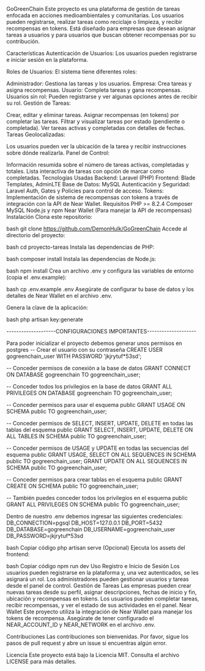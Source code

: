GoGreenChain
Este proyecto es una plataforma de gestión de tareas enfocada en acciones medioambientales y comunitarias. Los usuarios pueden registrarse, realizar tareas como reciclaje o limpieza, y recibir recompensas en tokens. Está diseñado para empresas que desean asignar tareas a usuarios y para usuarios que buscan obtener recompensas por su contribución.

Características
Autenticación de Usuarios: Los usuarios pueden registrarse e iniciar sesión en la plataforma.

Roles de Usuarios: El sistema tiene diferentes roles:

Administrador: Gestiona las tareas y los usuarios.
Empresa: Crea tareas y asigna recompensas.
Usuario: Completa tareas y gana recompensas.
Usuarios sin rol: Pueden registrarse y ver algunas opciones antes de recibir su rol.
Gestión de Tareas:

Crear, editar y eliminar tareas.
Asignar recompensas (en tokens) por completar las tareas.
Filtrar y visualizar tareas por estado (pendiente o completada).
Ver tareas activas y completadas con detalles de fechas.
Tareas Geolocalizadas:

Los usuarios pueden ver la ubicación de la tarea y recibir instrucciones sobre dónde realizarla.
Panel de Control:

Información resumida sobre el número de tareas activas, completadas y totales.
Lista interactiva de tareas con opción de marcar como completadas.
Tecnologías Usadas
Backend: Laravel (PHP)
Frontend: Blade Templates, AdminLTE
Base de Datos: MySQL
Autenticación y Seguridad: Laravel Auth, Gates y Policies para control de acceso.
Tokens: Implementación de sistema de recompensas con tokens a través de integración con la API de Near Wallet.
Requisitos
PHP >= 8.2.4
Composer
MySQL
Node.js y npm
Near Wallet (Para manejar la API de recompensas)
Instalación
Clona este repositorio:

bash
git clone https://github.com/DemonHulk/GoGreenChain
Accede al directorio del proyecto:

bash
cd proyecto-tareas
Instala las dependencias de PHP:

bash
composer install
Instala las dependencias de Node.js:

bash
npm install
Crea un archivo .env y configura las variables de entorno (copia el .env.example):

bash
cp .env.example .env
Asegúrate de configurar tu base de datos y los detalles de Near Wallet en el archivo .env.

Genera la clave de la aplicación:

bash
php artisan key:generate

--------------------CONFIGURACIONES IMPORTANTES--------------------

Para poder inicializar el proyecto debemos generar unos permisos en postgres
-- Crear el usuario con su contraseña
CREATE USER gogreenchain_user WITH PASSWORD 'jkjrytuf*53sd';

-- Conceder permisos de conexión a la base de datos
GRANT CONNECT ON DATABASE gogreenchain TO gogreenchain_user;

-- Conceder todos los privilegios en la base de datos
GRANT ALL PRIVILEGES ON DATABASE gogreenchain TO gogreenchain_user;

-- Conceder permisos para usar el esquema public
GRANT USAGE ON SCHEMA public TO gogreenchain_user;

-- Conceder permisos de SELECT, INSERT, UPDATE, DELETE en todas las tablas del esquema public
GRANT SELECT, INSERT, UPDATE, DELETE ON ALL TABLES IN SCHEMA public TO gogreenchain_user;

-- Conceder permisos de USAGE y UPDATE en todas las secuencias del esquema public
GRANT USAGE, SELECT ON ALL SEQUENCES IN SCHEMA public TO gogreenchain_user;
GRANT UPDATE ON ALL SEQUENCES IN SCHEMA public TO gogreenchain_user;

-- Conceder permisos para crear tablas en el esquema public
GRANT CREATE ON SCHEMA public TO gogreenchain_user;

-- También puedes conceder todos los privilegios en el esquema public
GRANT ALL PRIVILEGES ON SCHEMA public TO gogreenchain_user;

Dentro de nuestro .env debemos ingresar las siguientes credenciales:
DB_CONNECTION=pgsql
DB_HOST=127.0.0.1
DB_PORT=5432
DB_DATABASE=gogreenchain
DB_USERNAME=gogreenchain_user
DB_PASSWORD=jkjrytuf*53sd

bash
Copiar código
php artisan serve
(Opcional) Ejecuta los assets del frontend:

bash
Copiar código
npm run dev
Uso
Registro e Inicio de Sesión
Los usuarios pueden registrarse en la plataforma y, una vez autenticados, se les asignará un rol.
Los administradores pueden gestionar usuarios y tareas desde el panel de control.
Gestión de Tareas
Las empresas pueden crear nuevas tareas desde su perfil, asignar descripciones, fechas de inicio y fin, ubicación y recompensas en tokens.
Los usuarios pueden completar tareas, recibir recompensas, y ver el estado de sus actividades en el panel.
Near Wallet
Este proyecto utiliza la integración de Near Wallet para manejar los tokens de recompensa. Asegúrate de tener configurado el NEAR_ACCOUNT_ID y NEAR_NETWORK en el archivo .env.

Contribuciones
Las contribuciones son bienvenidas. Por favor, sigue los pasos de pull request y abre un issue si encuentras algún error.

Licencia
Este proyecto está bajo la Licencia MIT. Consulta el archivo LICENSE para más detalles.
